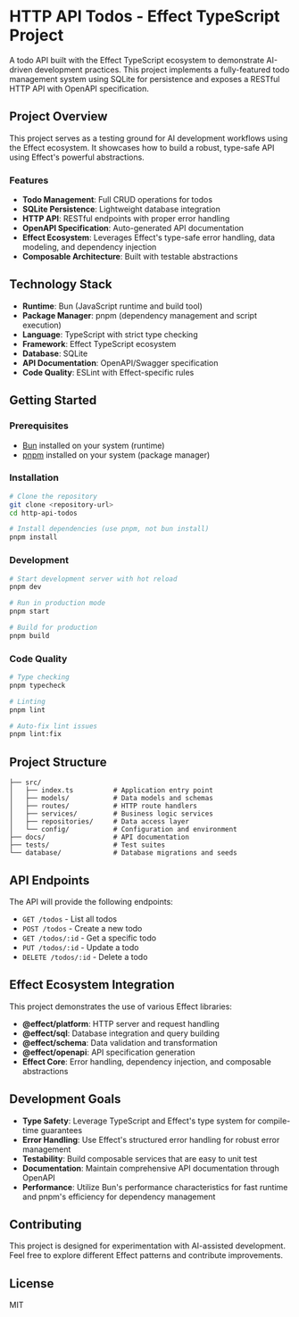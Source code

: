 # HTTP API Todos - Effect TypeScript Project

A todo API built with the Effect TypeScript ecosystem to demonstrate AI-driven development practices. This project implements a fully-featured todo management system using SQLite for persistence and exposes a RESTful HTTP API with OpenAPI specification.

## Project Overview

This project serves as a testing ground for AI development workflows using the Effect ecosystem. It showcases how to build a robust, type-safe API using Effect's powerful abstractions.

### Features

- **Todo Management**: Full CRUD operations for todos
- **SQLite Persistence**: Lightweight database integration
- **HTTP API**: RESTful endpoints with proper error handling
- **OpenAPI Specification**: Auto-generated API documentation
- **Effect Ecosystem**: Leverages Effect's type-safe error handling, data modeling, and dependency injection
- **Composable Architecture**: Built with testable abstractions

## Technology Stack

- **Runtime**: Bun (JavaScript runtime and build tool)
- **Package Manager**: pnpm (dependency management and script execution)
- **Language**: TypeScript with strict type checking
- **Framework**: Effect TypeScript ecosystem
- **Database**: SQLite
- **API Documentation**: OpenAPI/Swagger specification
- **Code Quality**: ESLint with Effect-specific rules

## Getting Started

### Prerequisites

- [Bun](https://bun.sh/) installed on your system (runtime)
- [pnpm](https://pnpm.io/) installed on your system (package manager)

### Installation

```bash
# Clone the repository
git clone <repository-url>
cd http-api-todos

# Install dependencies (use pnpm, not bun install)
pnpm install
```

### Development

```bash
# Start development server with hot reload
pnpm dev

# Run in production mode
pnpm start

# Build for production
pnpm build
```

### Code Quality

```bash
# Type checking
pnpm typecheck

# Linting
pnpm lint

# Auto-fix lint issues
pnpm lint:fix
```

## Project Structure

```
├── src/
│   ├── index.ts          # Application entry point
│   ├── models/           # Data models and schemas
│   ├── routes/           # HTTP route handlers
│   ├── services/         # Business logic services
│   ├── repositories/     # Data access layer
│   └── config/           # Configuration and environment
├── docs/                 # API documentation
├── tests/                # Test suites
└── database/             # Database migrations and seeds
```

## API Endpoints

The API will provide the following endpoints:

- `GET /todos` - List all todos
- `POST /todos` - Create a new todo
- `GET /todos/:id` - Get a specific todo
- `PUT /todos/:id` - Update a todo
- `DELETE /todos/:id` - Delete a todo

## Effect Ecosystem Integration

This project demonstrates the use of various Effect libraries:

- **@effect/platform**: HTTP server and request handling
- **@effect/sql**: Database integration and query building
- **@effect/schema**: Data validation and transformation
- **@effect/openapi**: API specification generation
- **Effect Core**: Error handling, dependency injection, and composable abstractions

## Development Goals

- **Type Safety**: Leverage TypeScript and Effect's type system for compile-time guarantees
- **Error Handling**: Use Effect's structured error handling for robust error management
- **Testability**: Build composable services that are easy to unit test
- **Documentation**: Maintain comprehensive API documentation through OpenAPI
- **Performance**: Utilize Bun's performance characteristics for fast runtime and pnpm's efficiency for dependency management

## Contributing

This project is designed for experimentation with AI-assisted development. Feel free to explore different Effect patterns and contribute improvements.

## License

MIT